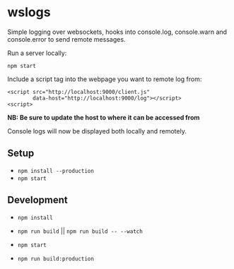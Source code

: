 # wslogs

Simple logging over websockets, hooks into console.log, console.warn and console.error to send remote messages.

Run a server locally:

`npm start`

Include a script tag into the webpage you want to remote log from:
```
<script src="http://localhost:9000/client.js"
        data-host="http://localhost:9000/log"></script>
<script>
```
**NB: Be sure to update the host to where it can be accessed from**

Console logs will now be displayed both locally and remotely.

## Setup

- `npm install --production`
- `npm start`

## Development

- `npm install`
- `npm run build` || `npm run build -- --watch`
- `npm start`

- `npm run build:production`
